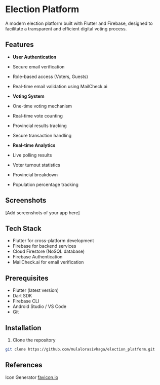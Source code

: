 # Election Platform

A modern election platform built with Flutter and Firebase, designed to facilitate a transparent and efficient digital voting process.

## Features

- **User Authentication**
- Secure email verification
- Role-based access (Voters, Guests)
- Real-time email validation using MailCheck.ai

- **Voting System**
- One-time voting mechanism
- Real-time vote counting
- Provincial results tracking
- Secure transaction handling

- **Real-time Analytics**
- Live polling results
- Voter turnout statistics
- Provincial breakdown
- Population percentage tracking

## Screenshots

[Add screenshots of your app here]

## Tech Stack

- Flutter for cross-platform development
- Firebase for backend services
- Cloud Firestore (NoSQL database)
- Firebase Authentication
- MailCheck.ai for email verification

## Prerequisites

- Flutter (latest version)
- Dart SDK
- Firebase CLI
- Android Studio / VS Code
- Git

## Installation

1. Clone the repository
```bash
git clone https://github.com/mulalorasivhaga/election_platform.git
```


## References
Icon Generator [favicon.io](https://favicon.io/)

